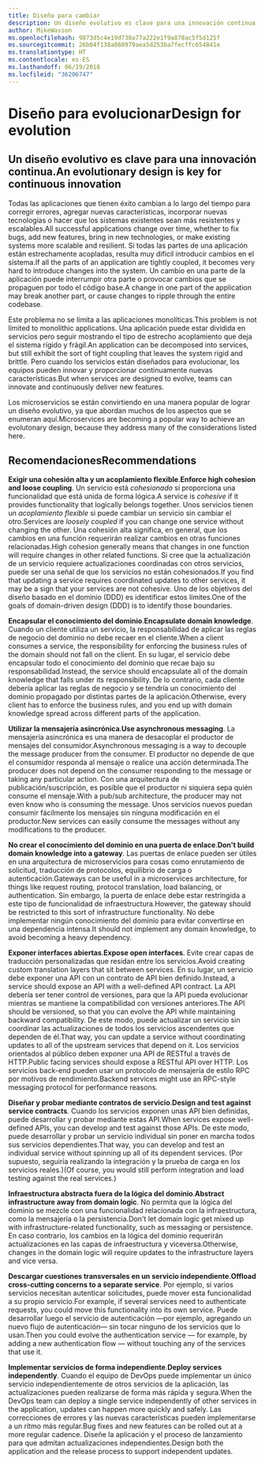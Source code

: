 ```yaml
---
title: Diseño para cambiar
description: Un diseño evolutivo es clave para una innovación continua.
author: MikeWasson
ms.openlocfilehash: 9873d5c4e19d738a77a222e1f9a878ac5f5d125f
ms.sourcegitcommit: 26b04f138a860979aea5d253ba7fecffc654841e
ms.translationtype: HT
ms.contentlocale: es-ES
ms.lasthandoff: 06/19/2018
ms.locfileid: "36206747"
---
```

# <a name="design-for-evolution"></a><span data-ttu-id="44699-103">Diseño para evolucionar</span><span class="sxs-lookup"><span data-stu-id="44699-103">Design for evolution</span></span>

## <a name="an-evolutionary-design-is-key-for-continuous-innovation"></a><span data-ttu-id="44699-104">Un diseño evolutivo es clave para una innovación continua.</span><span class="sxs-lookup"><span data-stu-id="44699-104">An evolutionary design is key for continuous innovation</span></span>

<span data-ttu-id="44699-105">Todas las aplicaciones que tienen éxito cambian a lo largo del tiempo para corregir errores, agregar nuevas características, incorporar nuevas tecnologías o hacer que los sistemas existentes sean más resistentes y escalables.</span><span class="sxs-lookup"><span data-stu-id="44699-105">All successful applications change over time, whether to fix bugs, add new features, bring in new technologies, or make existing systems more scalable and resilient.</span></span> <span data-ttu-id="44699-106">Si todas las partes de una aplicación están estrechamente acopladas, resulta muy difícil introducir cambios en el sistema.</span><span class="sxs-lookup"><span data-stu-id="44699-106">If all the parts of an application are tightly coupled, it becomes very hard to introduce changes into the system.</span></span> <span data-ttu-id="44699-107">Un cambio en una parte de la aplicación puede interrumpir otra parte o provocar cambios que se propaguen por todo el código base.</span><span class="sxs-lookup"><span data-stu-id="44699-107">A change in one part of the application may break another part, or cause changes to ripple through the entire codebase.</span></span>

<span data-ttu-id="44699-108">Este problema no se limita a las aplicaciones monolíticas.</span><span class="sxs-lookup"><span data-stu-id="44699-108">This problem is not limited to monolithic applications.</span></span> <span data-ttu-id="44699-109">Una aplicación puede estar dividida en servicios pero seguir mostrando el tipo de estrecho acoplamiento que deja el sistema rígido y frágil.</span><span class="sxs-lookup"><span data-stu-id="44699-109">An application can be decomposed into services, but still exhibit the sort of tight coupling that leaves the system rigid and brittle.</span></span> <span data-ttu-id="44699-110">Pero cuando los servicios están diseñados para evolucionar, los equipos pueden innovar y proporcionar continuamente nuevas características.</span><span class="sxs-lookup"><span data-stu-id="44699-110">But when services are designed to evolve, teams can innovate and continuously deliver new features.</span></span> 

<span data-ttu-id="44699-111">Los microservicios se están convirtiendo en una manera popular de lograr un diseño evolutivo, ya que abordan muchos de los aspectos que se enumeran aquí.</span><span class="sxs-lookup"><span data-stu-id="44699-111">Microservices are becoming a popular way to achieve an evolutonary design, because they address many of the considerations listed here.</span></span>

## <a name="recommendations"></a><span data-ttu-id="44699-112">Recomendaciones</span><span class="sxs-lookup"><span data-stu-id="44699-112">Recommendations</span></span>

<span data-ttu-id="44699-113">**Exigir una cohesión alta y un acoplamiento flexible**.</span><span class="sxs-lookup"><span data-stu-id="44699-113">**Enforce high cohesion and loose coupling**.</span></span> <span data-ttu-id="44699-114">Un servicio está *cohesionado* si proporciona una funcionalidad que está unida de forma lógica.</span><span class="sxs-lookup"><span data-stu-id="44699-114">A service is *cohesive* if it provides functionality that logically belongs together.</span></span> <span data-ttu-id="44699-115">Unos servicios tienen un *acoplamiento flexible* si puede cambiar un servicio sin cambiar el otro.</span><span class="sxs-lookup"><span data-stu-id="44699-115">Services are *loosely coupled* if you can change one service without changing the other.</span></span> <span data-ttu-id="44699-116">Una cohesión alta significa, en general, que los cambios en una función requerirán realizar cambios en otras funciones relacionadas.</span><span class="sxs-lookup"><span data-stu-id="44699-116">High cohesion generally means that changes in one function will require changes in other related functions.</span></span> <span data-ttu-id="44699-117">Si cree que la actualización de un servicio requiere actualizaciones coordinadas con otros servicios, puede ser una señal de que los servicios no están cohesionados.</span><span class="sxs-lookup"><span data-stu-id="44699-117">If you find that updating a service requires coordinated updates to other services, it may be a sign that your services are not cohesive.</span></span> <span data-ttu-id="44699-118">Uno de los objetivos del diseño basado en el dominio (DDD) es identificar estos límites.</span><span class="sxs-lookup"><span data-stu-id="44699-118">One of the goals of domain-driven design (DDD) is to identify those boundaries.</span></span>

<span data-ttu-id="44699-119">**Encapsular el conocimiento del dominio**.</span><span class="sxs-lookup"><span data-stu-id="44699-119">**Encapsulate domain knowledge**.</span></span> <span data-ttu-id="44699-120">Cuando un cliente utiliza un servicio, la responsabilidad de aplicar las reglas de negocio del dominio no debe recaer en el cliente.</span><span class="sxs-lookup"><span data-stu-id="44699-120">When a client consumes a service, the responsibility for enforcing the business rules of the domain should not fall on the client.</span></span> <span data-ttu-id="44699-121">En su lugar, el servicio debe encapsular todo el conocimiento del dominio que recae bajo su responsabilidad.</span><span class="sxs-lookup"><span data-stu-id="44699-121">Instead, the service should encapsulate all of the domain knowledge that falls under its responsibility.</span></span> <span data-ttu-id="44699-122">De lo contrario, cada cliente debería aplicar las reglas de negocio y se tendría un conocimiento del dominio propagado por distintas partes de la aplicación.</span><span class="sxs-lookup"><span data-stu-id="44699-122">Otherwise, every client has to enforce the business rules, and you end up with domain knowledge spread across different parts of the application.</span></span> 

<span data-ttu-id="44699-123">**Utilizar la mensajería asincrónica**.</span><span class="sxs-lookup"><span data-stu-id="44699-123">**Use asynchronous messaging**.</span></span> <span data-ttu-id="44699-124">La mensajería asincrónica es una manera de desacoplar el productor de mensajes del consumidor.</span><span class="sxs-lookup"><span data-stu-id="44699-124">Asynchronous messaging is a way to decouple the message producer from the consumer.</span></span> <span data-ttu-id="44699-125">El productor no depende de que el consumidor responda al mensaje o realice una acción determinada.</span><span class="sxs-lookup"><span data-stu-id="44699-125">The producer does not depend on the consumer responding to the message or taking any particular action.</span></span> <span data-ttu-id="44699-126">Con una arquitectura de publicación/suscripción, es posible que el productor ni siquiera sepa quién consume el mensaje.</span><span class="sxs-lookup"><span data-stu-id="44699-126">With a pub/sub architecture, the producer may not even know who is consuming the message.</span></span> <span data-ttu-id="44699-127">Unos servicios nuevos puedan consumir fácilmente los mensajes sin ninguna modificación en el productor.</span><span class="sxs-lookup"><span data-stu-id="44699-127">New services can easily consume the messages without any modifications to the producer.</span></span>

<span data-ttu-id="44699-128">**No crear el conocimiento del dominio en una puerta de enlace**.</span><span class="sxs-lookup"><span data-stu-id="44699-128">**Don't build domain knowledge into a gateway**.</span></span> <span data-ttu-id="44699-129">Las puertas de enlace pueden ser útiles en una arquitectura de microservicios para cosas como enrutamiento de solicitud, traducción de protocolos, equilibrio de carga o autenticación.</span><span class="sxs-lookup"><span data-stu-id="44699-129">Gateways can be useful in a microservices architecture, for things like request routing, protocol translation, load balancing, or authentication.</span></span> <span data-ttu-id="44699-130">Sin embargo, la puerta de enlace debe estar restringida a este tipo de funcionalidad de infraestructura.</span><span class="sxs-lookup"><span data-stu-id="44699-130">However, the gateway should be restricted to this sort of infrastructure functionality.</span></span> <span data-ttu-id="44699-131">No debe implementar ningún conocimiento del dominio para evitar convertirse en una dependencia intensa.</span><span class="sxs-lookup"><span data-stu-id="44699-131">It should not implement any domain knowledge, to avoid becoming a heavy dependency.</span></span>

<span data-ttu-id="44699-132">**Exponer interfaces abiertas**.</span><span class="sxs-lookup"><span data-stu-id="44699-132">**Expose open interfaces**.</span></span> <span data-ttu-id="44699-133">Evite crear capas de traducción personalizadas que residan entre los servicios.</span><span class="sxs-lookup"><span data-stu-id="44699-133">Avoid creating custom translation layers that sit between services.</span></span> <span data-ttu-id="44699-134">En su lugar, un servicio debe exponer una API con un contrato de API bien definido.</span><span class="sxs-lookup"><span data-stu-id="44699-134">Instead, a service should expose an API with a well-defined API contract.</span></span> <span data-ttu-id="44699-135">La API debería ser tener control de versiones, para que la API pueda evolucionar mientras se mantiene la compatibilidad con versiones anteriores.</span><span class="sxs-lookup"><span data-stu-id="44699-135">The API should be versioned, so that you can evolve the API while maintaining backward compatibility.</span></span> <span data-ttu-id="44699-136">De este modo, puede actualizar un servicio sin coordinar las actualizaciones de todos los servicios ascendentes que dependen de él.</span><span class="sxs-lookup"><span data-stu-id="44699-136">That way, you can update a service without coordinating updates to all of the upstream services that depend on it.</span></span> <span data-ttu-id="44699-137">Los servicios orientados al público deben exponer una API de RESTful a través de HTTP.</span><span class="sxs-lookup"><span data-stu-id="44699-137">Public facing services should expose a RESTful API over HTTP.</span></span> <span data-ttu-id="44699-138">Los servicios back-end pueden usar un protocolo de mensajería de estilo RPC por motivos de rendimiento.</span><span class="sxs-lookup"><span data-stu-id="44699-138">Backend services might use an RPC-style messaging protocol for performance reasons.</span></span> 

<span data-ttu-id="44699-139">**Diseñar y probar mediante contratos de servicio**.</span><span class="sxs-lookup"><span data-stu-id="44699-139">**Design and test against service contracts**.</span></span> <span data-ttu-id="44699-140">Cuando los servicios exponen unas API bien definidas, puede desarrollar y probar mediante estas API.</span><span class="sxs-lookup"><span data-stu-id="44699-140">When services expose well-defined APIs, you can develop and test against those APIs.</span></span> <span data-ttu-id="44699-141">De este modo, puede desarrollar y probar un servicio individual sin poner en marcha todos sus servicios dependientes.</span><span class="sxs-lookup"><span data-stu-id="44699-141">That way, you can develop and test an individual service without spinning up all of its dependent services.</span></span> <span data-ttu-id="44699-142">(Por supuesto, seguiría realizando la integración y la prueba de carga en los servicios reales.)</span><span class="sxs-lookup"><span data-stu-id="44699-142">(Of course, you would still perform integration and load testing against the real services.)</span></span>

<span data-ttu-id="44699-143">**Infraestructura abstracta fuera de la lógica del dominio**.</span><span class="sxs-lookup"><span data-stu-id="44699-143">**Abstract infrastructure away from domain logic**.</span></span> <span data-ttu-id="44699-144">No permita que la lógica del dominio se mezcle con una funcionalidad relacionada con la infraestructura, como la mensajería o la persistencia.</span><span class="sxs-lookup"><span data-stu-id="44699-144">Don't let domain logic get mixed up with infrastructure-related functionality, such as messaging or persistence.</span></span> <span data-ttu-id="44699-145">En caso contrario, los cambios en la lógica del dominio requerirán actualizaciones en las capas de infraestructura y viceversa.</span><span class="sxs-lookup"><span data-stu-id="44699-145">Otherwise, changes in the domain logic will require updates to the infrastructure layers and vice versa.</span></span> 

<span data-ttu-id="44699-146">**Descargar cuestiones transversales en un servicio independiente**.</span><span class="sxs-lookup"><span data-stu-id="44699-146">**Offload cross-cutting concerns to a separate service**.</span></span> <span data-ttu-id="44699-147">Por ejemplo, si varios servicios necesitan autenticar solicitudes, puede mover esta funcionalidad a su propio servicio.</span><span class="sxs-lookup"><span data-stu-id="44699-147">For example, if several services need to authenticate requests, you could move this functionality into its own service.</span></span> <span data-ttu-id="44699-148">Puede desarrollar luego el servicio de autenticación &mdash;por ejemplo, agregando un nuevo flujo de autenticación&mdash; sin tocar ninguno de los servicios que lo usan.</span><span class="sxs-lookup"><span data-stu-id="44699-148">Then you could evolve the authentication service &mdash; for example, by adding a new authentication flow &mdash; without touching any of the services that use it.</span></span>

<span data-ttu-id="44699-149">**Implementar servicios de forma independiente**.</span><span class="sxs-lookup"><span data-stu-id="44699-149">**Deploy services independently**.</span></span> <span data-ttu-id="44699-150">Cuando el equipo de DevOps puede implementar un único servicio independientemente de otros servicios de la aplicación, las actualizaciones pueden realizarse de forma más rápida y segura.</span><span class="sxs-lookup"><span data-stu-id="44699-150">When the DevOps team can deploy a single service independently of other services in the application, updates can happen more quickly and safely.</span></span> <span data-ttu-id="44699-151">Las correcciones de errores y las nuevas características pueden implementarse a un ritmo más regular.</span><span class="sxs-lookup"><span data-stu-id="44699-151">Bug fixes and new features can be rolled out at a more regular cadence.</span></span> <span data-ttu-id="44699-152">Diseñe la aplicación y el proceso de lanzamiento para que admitan actualizaciones independientes.</span><span class="sxs-lookup"><span data-stu-id="44699-152">Design both the application and the release process to support independent updates.</span></span>